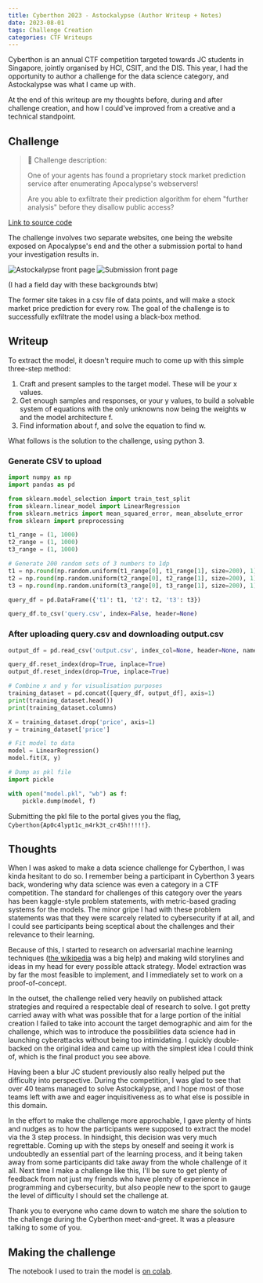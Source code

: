 ```yaml
---
title: Cyberthon 2023 - Astockalypse (Author Writeup + Notes)
date: 2023-08-01
tags: Challenge Creation
categories: CTF Writeups
---
```

Cyberthon is an annual CTF competition targeted towards JC students in Singapore, jointly organised by HCI, CSIT, and the DIS. This year, I had the opportunity to author a challenge for the data science category, and Astockalypse was what I came up with.

At the end of this writeup are my thoughts before, during and after challenge creation, and how I could've improved from a creative and a technical standpoint.

## Challenge

> 📘 Challenge description:
>
> One of your agents has found a proprietary stock market prediction service after enumerating Apocalypse's webservers!
> 
> Are you able to exfiltrate their prediction algorithm for ehem "further analysis" before they disallow public access?

[Link to source code](https://github.com/Iscaraca/CTF-Challenges/tree/main/cyberthon2023/astockalypse)

The challenge involves two separate websites, one being the website exposed on Apocalypse's end and the other a submission portal to hand your investigation results in.

![Astockalypse front page](/img/astockalypse/mainpg.png)
![Submission front page](/img/astockalypse/mainpg2.png)

(I had a field day with these backgrounds btw)

The former site takes in a csv file of data points, and will make a stock market price prediction for every row. The goal of the challenge is to successfully exfiltrate the model using a black-box method.

## Writeup

To extract the model, it doesn't require much to come up with this simple three-step method:
1. Craft and present samples to the target model. These will be your x values.
2. Get enough samples and responses, or your y values, to build a solvable system of equations with the only unknowns now being the weights w and the model architecture f.
3. Find information about f, and solve the equation to find w.

What follows is the solution to the challenge, using python 3.

### Generate CSV to upload

```python
import numpy as np
import pandas as pd

from sklearn.model_selection import train_test_split
from sklearn.linear_model import LinearRegression
from sklearn.metrics import mean_squared_error, mean_absolute_error
from sklearn import preprocessing

t1_range = (1, 1000)
t2_range = (1, 1000)
t3_range = (1, 1000)

# Generate 200 random sets of 3 numbers to 1dp
t1 = np.round(np.random.uniform(t1_range[0], t1_range[1], size=200), 1)
t2 = np.round(np.random.uniform(t2_range[0], t2_range[1], size=200), 1)
t3 = np.round(np.random.uniform(t3_range[0], t3_range[1], size=200), 1)

query_df = pd.DataFrame({'t1': t1, 't2': t2, 't3': t3})

query_df.to_csv('query.csv', index=False, header=None)
```

### After uploading query.csv and downloading output.csv

```python
output_df = pd.read_csv('output.csv', index_col=None, header=None, names=['price'])

query_df.reset_index(drop=True, inplace=True)
output_df.reset_index(drop=True, inplace=True)

# Combine x and y for visualisation purposes
training_dataset = pd.concat([query_df, output_df], axis=1)
print(training_dataset.head())
print(training_dataset.columns)

X = training_dataset.drop('price', axis=1)
y = training_dataset['price']

# Fit model to data
model = LinearRegression()
model.fit(X, y)

# Dump as pkl file
import pickle

with open("model.pkl", "wb") as f:
    pickle.dump(model, f)
```

Submitting the pkl file to the portal gives you the flag, `Cyberthon{Ap0c4lypt1c_m4rk3t_cr45h!!!!!}`.

## Thoughts

When I was asked to make a data science challenge for Cyberthon, I was kinda hesitant to do so. I remember being a participant in Cyberthon 3 years back, wondering why data science was even a category in a CTF competition. The standard for challenges of this category over the years has been kaggle-style problem statements, with metric-based grading systems for the models. The minor gripe I had with these problem statements was that they were scarcely related to cybersecurity if at all, and I could see participants being sceptical about the challenges and their relevance to their learning.

Because of this, I started to research on adversarial machine learning techniques ([the wikipedia](https://en.wikipedia.org/wiki/Adversarial_machine_learning) was a big help) and making wild storylines and ideas in my head for every possible attack strategy. Model extraction was by far the most feasible to implement, and I immediately set to work on a proof-of-concept.

In the outset, the challenge relied very heavily on published attack strategies and required a respectable deal of research to solve. I got pretty carried away with what was possible that for a large portion of the initial creation I failed to take into account the target demographic and aim for the challenge, which was to introduce the possibilities data science had in launching cyberattacks without being too intimidating. I quickly double-backed on the original idea and came up with the simplest idea I could think of, which is the final product you see above.

Having been a blur JC student previously also really helped put the difficulty into perspective. During the competition, I was glad to see that over 40 teams managed to solve Astockalypse, and I hope most of those teams left with awe and eager inquisitiveness as to what else is possible in this domain.

In the effort to make the challenge more approchable, I gave plenty of hints and nudges as to how the participants were supposed to extract the model via the 3 step process. In hindsight, this decision was very much regrettable. Coming up with the steps by oneself and seeing it work is undoubtedly an essential part of the learning process, and it being taken away from some participants did take away from the whole challenge of it all. Next time I make a challenge like this, I'll be sure to get plenty of feedback from not just my friends who have plenty of experience in programming and cybersecurity, but also people new to the sport to gauge the level of difficulty I should set the challenge at.

Thank you to everyone who came down to watch me share the solution to the challenge during the Cyberthon meet-and-greet. It was a pleasure talking to some of you.

## Making the challenge

The notebook I used to train the model is [on colab](https://colab.research.google.com/drive/1rQdOvRevISmqfNSZHTnbdHrlZ3wpaOGz?usp=sharing).